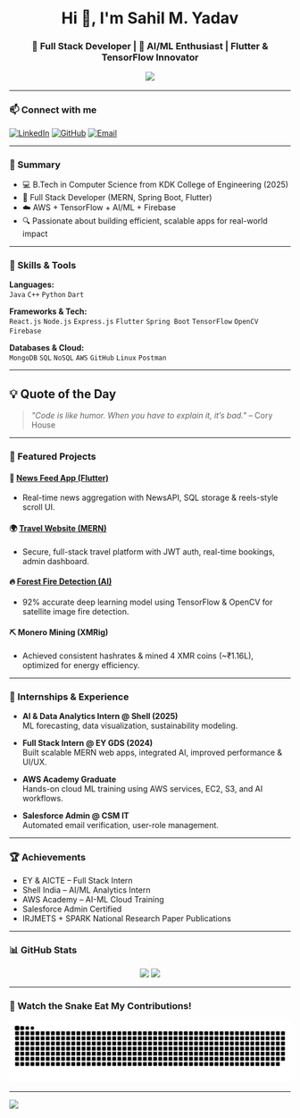 
<h1 align="center">Hi 👋, I'm Sahil M. Yadav</h1>
<h3 align="center">🚀 Full Stack Developer | 🤖 AI/ML Enthusiast | Flutter & TensorFlow Innovator</h3>

<p align="center">
  <img src="https://media.giphy.com/media/qgQUggAC3Pfv687qPC/giphy.gif" width="300" />
</p>

---
### 📫 Connect with me

[![LinkedIn](https://img.shields.io/badge/LinkedIn-blue?style=flat&logo=linkedin)](https://linkedin.com/in/sahilmyadav)
[![GitHub](https://img.shields.io/badge/GitHub-181717?style=flat&logo=github)](https://github.com/sahilmyadav)
[![Email](https://img.shields.io/badge/Email-sahilyadav@duck.com-blue?style=flat&logo=gmail)](mailto:sahilyadav@duck.com)

---
### 🧠 Summary
- 💻 B.Tech in Computer Science from KDK College of Engineering (2025)
- 🧩 Full Stack Developer (MERN, Spring Boot, Flutter)
- ☁️ AWS + TensorFlow + AI/ML + Firebase
- 🔍 Passionate about building efficient, scalable apps for real-world impact

---

### 🔧 Skills & Tools

**Languages:**  
`Java` `C++` `Python` `Dart`

**Frameworks & Tech:**  
`React.js` `Node.js` `Express.js` `Flutter` `Spring Boot` `TensorFlow` `OpenCV` `Firebase`

**Databases & Cloud:**  
`MongoDB` `SQL` `NoSQL` `AWS` `GitHub` `Linux` `Postman`  

---

## 💡 Quote of the Day

> _"Code is like humor. When you have to explain it, it’s bad."_ – Cory House

---

### 📌 Featured Projects

#### 🚀 [News Feed App (Flutter)](https://github.com/sahilmyadav/newsapp-flutter)
- Real-time news aggregation with NewsAPI, SQL storage & reels-style scroll UI.
  
#### 🌍 [Travel Website (MERN)](https://github.com/sahilmyadav/travel-website-mern-stack)
- Secure, full-stack travel platform with JWT auth, real-time bookings, admin dashboard.

#### 🔥 [Forest Fire Detection (AI)](https://github.com/sahilmyadav/firedetection-Ai)
- 92% accurate deep learning model using TensorFlow & OpenCV for satellite image fire detection.

#### ⛏️ Monero Mining (XMRig)
- Achieved consistent hashrates & mined 4 XMR coins (~₹1.16L), optimized for energy efficiency.

---

### 💼 Internships & Experience

- **AI & Data Analytics Intern @ Shell (2025)**  
  ML forecasting, data visualization, sustainability modeling.

- **Full Stack Intern @ EY GDS (2024)**  
  Built scalable MERN web apps, integrated AI, improved performance & UI/UX.

- **AWS Academy Graduate**  
  Hands-on cloud ML training using AWS services, EC2, S3, and AI workflows.

- **Salesforce Admin @ CSM IT**  
  Automated email verification, user-role management.

---

### 🏆 Achievements

- EY & AICTE – Full Stack Intern  
- Shell India – AI/ML Analytics Intern  
- AWS Academy – AI-ML Cloud Training  
- Salesforce Admin Certified  
- IRJMETS + SPARK National Research Paper Publications  

---
### 📊 GitHub Stats

<p align="center">
  <img src="https://github-readme-stats.vercel.app/api?username=sahilmyadav&show_icons=true&theme=radical" width="48%" />
  <img src="https://github-readme-streak-stats.herokuapp.com/?user=sahilmyadav&theme=radical" width="51%" />
</p>

---

### 🐍 Watch the Snake Eat My Contributions!

![snake gif](https://raw.githubusercontent.com/Platane/snk/output/github-contribution-grid-snake.svg)

---
[![](https://visitcount.itsvg.in/api?id=Sahilmyadav&icon=0&color=0)](https://visitcount.itsvg.in)
